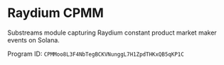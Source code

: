 # Raydium CPMM

Substreams module capturing Raydium constant product market maker events on Solana.

Program ID: `CPMMoo8L3F4NbTegBCKVNunggL7H1ZpdTHKxQB5qKP1C`
